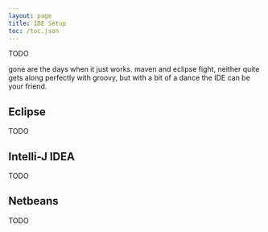 ```yaml
---
layout: page
title: IDE Setup
toc: /toc.json
---
```


TODO

gone are the days when it just works.  maven and eclipse fight, neither quite gets along perfectly with groovy,
    but with a bit of a dance the IDE can be your friend.
    
## Eclipse

TODO

## Intelli-J IDEA

TODO


## Netbeans

TODO
